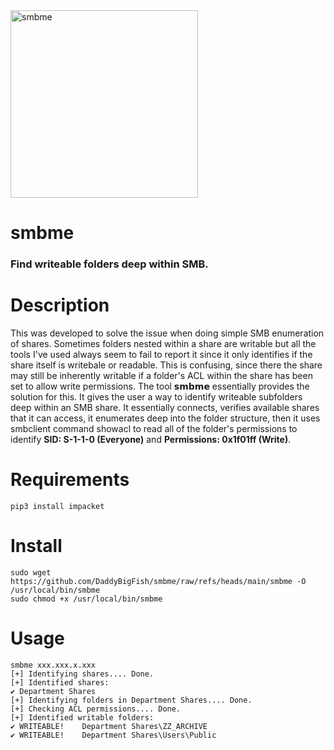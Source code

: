<img src="https://github.com/user-attachments/assets/ac2ff41c-1fa2-4e83-9a79-812d9ed2b14a" alt="smbme" width="300"/>    


# smbme
### Find writeable folders deep within SMB.

# Description
This was developed to solve the issue when doing simple SMB enumeration of shares. Sometimes folders nested within a share are writable but all the tools I've used always seem to fail to report it since it only identifies if the share itself is writebale or readable. This is confusing, since there the share may still be inherently writable if a folder's ACL within the share has been set to allow write permissions. The tool 𝘀𝗺𝗯𝗺𝗲 essentially provides the solution for this. It gives the user a way to identify writeable subfolders deep within an SMB share. It essentially connects, verifies available shares that it can access, it enumerates deep into the folder structure, then it uses smbclient command showacl to read all of the folder's permissions to identify **SID: S-1-1-0 (Everyone)** and **Permissions: 0x1f01ff (Write)**.

# Requirements
```
pip3 install impacket
```
# Install
```
sudo wget https://github.com/DaddyBigFish/smbme/raw/refs/heads/main/smbme -O /usr/local/bin/smbme
sudo chmod +x /usr/local/bin/smbme
```
# Usage
```
smbme xxx.xxx.x.xxx
[+] Identifying shares.... Done.
[+] Identified shares:
✔️ Department Shares
[+] Identifying folders in Department Shares.... Done.
[+] Checking ACL permissions.... Done.
[+] Identified writable folders:
✔️ WRITEABLE!    Department Shares\ZZ_ARCHIVE
✔️ WRITEABLE!    Department Shares\Users\Public
```
